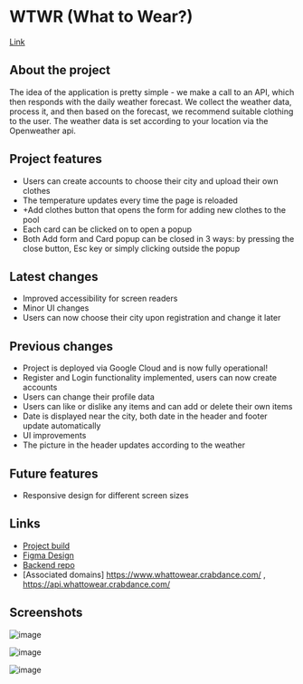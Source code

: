 # WTWR (What to Wear?)

[Link](https://whattowear.crabdance.com/)

## About the project

The idea of the application is pretty simple - we make a call to an API, which then responds with the daily weather forecast. We collect the weather data, process it, and then based on the forecast, we recommend suitable clothing to the user.
The weather data is set according to your location via the Openweather api.

## Project features

- Users can create accounts to choose their city and upload their own clothes
- The temperature updates every time the page is reloaded
- +Add clothes button that opens the form for adding new clothes to the pool
- Each card can be clicked on to open a popup
- Both Add form and Card popup can be closed in 3 ways: by pressing the close button, Esc key or simply clicking outside the popup

## Latest changes

- Improved accessibility for screen readers
- Minor UI changes
- Users can now choose their city upon registration and change it later

## Previous changes

- Project is deployed via Google Cloud and is now fully operational!
- Register and Login functionality implemented, users can now create accounts
- Users can change their profile data
- Users can like or dislike any items and can add or delete their own items
- Date is displayed near the city, both date in the header and footer update automatically
- UI improvements
- The picture in the header updates according to the weather

## Future features

- Responsive design for different screen sizes

## Links

- [Project build](https://whattowear.crabdance.com/)
- [Figma Design](https://www.figma.com/file/DTojSwldenF9UPKQZd6RRb/Sprint-10%3A-WTWR)
- [Backend repo](https://github.com/Azenae1/se_project_express)
- [Associated domains] https://www.whattowear.crabdance.com/ , https://api.whattowear.crabdance.com/

## Screenshots

![image](https://github.com/Azenae1/se_project_react/assets/139771209/139a089a-9efe-4d66-a82d-41957b819534)

![image](https://github.com/Azenae1/se_project_react/assets/139771209/95a8c13c-17e4-4081-8192-9ac315e373c2)

![image](https://github.com/Azenae1/se_project_react/assets/139771209/0a43c8fa-a106-4c81-b17b-e8e4c8755858)
